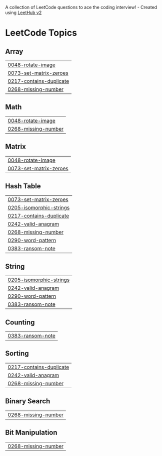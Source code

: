 A collection of LeetCode questions to ace the coding interview! - Created using [LeetHub v2](https://github.com/arunbhardwaj/LeetHub-2.0)
<!---LeetCode Topics Start-->
# LeetCode Topics
## Array
|  |
| ------- |
| [0048-rotate-image](https://github.com/pranavsekuru/leetcode1/tree/master/0048-rotate-image) |
| [0073-set-matrix-zeroes](https://github.com/pranavsekuru/leetcode1/tree/master/0073-set-matrix-zeroes) |
| [0217-contains-duplicate](https://github.com/pranavsekuru/leetcode1/tree/master/0217-contains-duplicate) |
| [0268-missing-number](https://github.com/pranavsekuru/leetcode1/tree/master/0268-missing-number) |
## Math
|  |
| ------- |
| [0048-rotate-image](https://github.com/pranavsekuru/leetcode1/tree/master/0048-rotate-image) |
| [0268-missing-number](https://github.com/pranavsekuru/leetcode1/tree/master/0268-missing-number) |
## Matrix
|  |
| ------- |
| [0048-rotate-image](https://github.com/pranavsekuru/leetcode1/tree/master/0048-rotate-image) |
| [0073-set-matrix-zeroes](https://github.com/pranavsekuru/leetcode1/tree/master/0073-set-matrix-zeroes) |
## Hash Table
|  |
| ------- |
| [0073-set-matrix-zeroes](https://github.com/pranavsekuru/leetcode1/tree/master/0073-set-matrix-zeroes) |
| [0205-isomorphic-strings](https://github.com/pranavsekuru/leetcode1/tree/master/0205-isomorphic-strings) |
| [0217-contains-duplicate](https://github.com/pranavsekuru/leetcode1/tree/master/0217-contains-duplicate) |
| [0242-valid-anagram](https://github.com/pranavsekuru/leetcode1/tree/master/0242-valid-anagram) |
| [0268-missing-number](https://github.com/pranavsekuru/leetcode1/tree/master/0268-missing-number) |
| [0290-word-pattern](https://github.com/pranavsekuru/leetcode1/tree/master/0290-word-pattern) |
| [0383-ransom-note](https://github.com/pranavsekuru/leetcode1/tree/master/0383-ransom-note) |
## String
|  |
| ------- |
| [0205-isomorphic-strings](https://github.com/pranavsekuru/leetcode1/tree/master/0205-isomorphic-strings) |
| [0242-valid-anagram](https://github.com/pranavsekuru/leetcode1/tree/master/0242-valid-anagram) |
| [0290-word-pattern](https://github.com/pranavsekuru/leetcode1/tree/master/0290-word-pattern) |
| [0383-ransom-note](https://github.com/pranavsekuru/leetcode1/tree/master/0383-ransom-note) |
## Counting
|  |
| ------- |
| [0383-ransom-note](https://github.com/pranavsekuru/leetcode1/tree/master/0383-ransom-note) |
## Sorting
|  |
| ------- |
| [0217-contains-duplicate](https://github.com/pranavsekuru/leetcode1/tree/master/0217-contains-duplicate) |
| [0242-valid-anagram](https://github.com/pranavsekuru/leetcode1/tree/master/0242-valid-anagram) |
| [0268-missing-number](https://github.com/pranavsekuru/leetcode1/tree/master/0268-missing-number) |
## Binary Search
|  |
| ------- |
| [0268-missing-number](https://github.com/pranavsekuru/leetcode1/tree/master/0268-missing-number) |
## Bit Manipulation
|  |
| ------- |
| [0268-missing-number](https://github.com/pranavsekuru/leetcode1/tree/master/0268-missing-number) |
<!---LeetCode Topics End-->